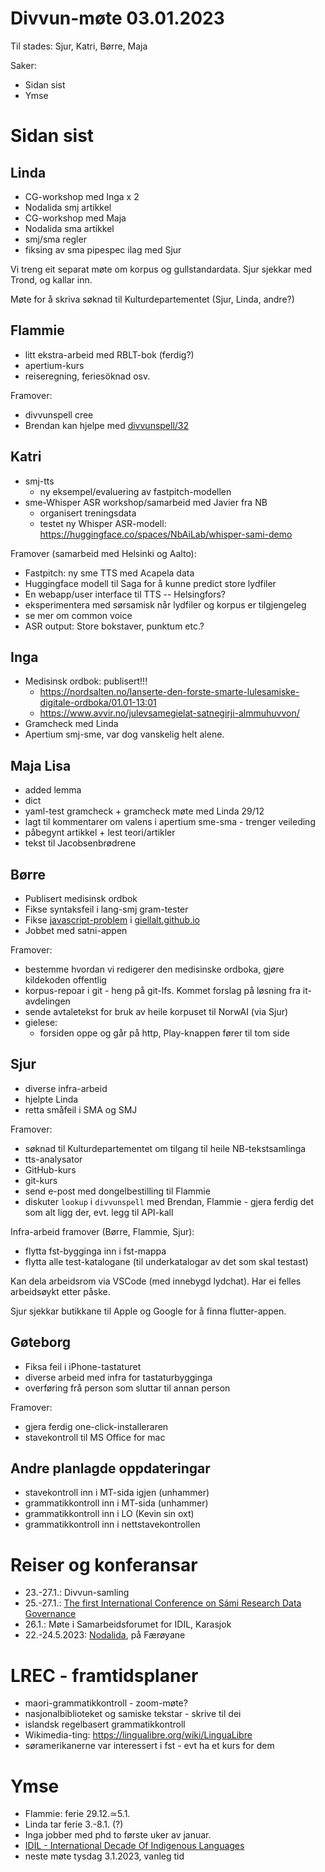 # Divvun-møte 03.01.2023

Til stades: Sjur, Katri, Børre, Maja

Saker:

* Sidan sist
* Ymse

# Sidan sist

## Linda

* CG-workshop med Inga x 2
* Nodalida smj artikkel
* CG-workshop med Maja
* Nodalida sma artikkel
* smj/sma regler
* fiksing av sma pipespec ilag med Sjur

Vi treng eit separat møte om korpus og gullstandardata. Sjur sjekkar med Trond, og kallar inn.

Møte for å skriva søknad til Kulturdepartementet (Sjur, Linda, andre?)

## Flammie

* litt ekstra-arbeid med RBLT-bok (ferdig?)
* apertium-kurs
* reiseregning, feriesöknad osv.

Framover:

* divvunspell cree
* Brendan kan hjelpe med [divvunspell/32](https://github.com/divvun/divvunspell/issues/32)


## Katri

* smj-tts
    * ny eksempel/evaluering av fastpitch-modellen
* sme-Whisper ASR workshop/samarbeid med Javier fra NB
    * organisert treningsdata
    * testet ny Whisper ASR-modell: \
      <https://huggingface.co/spaces/NbAiLab/whisper-sami-demo>

Framover (samarbeid med Helsinki og Aalto):
* Fastpitch: ny sme TTS med Acapela data
* Huggingface modell til Saga for å kunne predict store lydfiler
* En webapp/user interface til TTS -- Helsingfors?
* eksperimentera med sørsamisk når lydfiler og korpus er tilgjengeleg
* se mer om common voice
* ASR output: Store bokstaver, punktum etc.?

## Inga

* Medisinsk ordbok: publisert!!! 
    * <https://nordsalten.no/lanserte-den-forste-smarte-lulesamiske-digitale-ordboka/01.01-13:01>
    * <https://www.avvir.no/julevsamegielat-satnegirji-almmuhuvvon/>
* Gramcheck med Linda
* Apertium smj-sme, var dog vanskelig helt alene.

## Maja Lisa

* added lemma
* dict
* yaml-test gramcheck + gramcheck møte med Linda 29/12
* lagt til kommentarer om valens i apertium sme-sma - trenger veileding
* påbegynt artikkel + lest teori/artikler 
* tekst til Jacobsenbrødrene

## Børre

* Publisert medisinsk ordbok
* Fikse syntaksfeil i lang-smj gram-tester
* Fikse
  [javascript-problem](https://github.com/giellalt/giellalt.github.io/issues/10#issuecomment-1354775552)
  i [giellalt.github.io](https://giellalt.github.io)
* Jobbet med satni-appen

Framover:

* bestemme hvordan vi redigerer den medisinske ordboka, gjøre kildekoden offentlig
* korpus-repoar i git - heng på git-lfs. Kommet forslag på løsning fra it-avdelingen
* sende avtaletekst for bruk av heile korpuset til NorwAI (via Sjur)
* gielese:
  * forsiden oppe og går på http, Play-knappen fører til tom side

## Sjur

* diverse infra-arbeid
* hjelpte Linda
* retta småfeil i SMA og SMJ

Framover:

* søknad til Kulturdepartementet om tilgang til heile NB-tekstsamlinga
* tts-analysator
* GitHub-kurs
* git-kurs
* send e-post med dongelbestilling til Flammie
* diskuter `lookup` i `divvunspell` med Brendan, Flammie - gjera ferdig det
  som alt ligg der, evt. legg til API-kall

Infra-arbeid framover (Børre, Flammie, Sjur):

* flytta fst-bygginga inn i fst-mappa
* flytta alle test-katalogane (til underkatalogar av det som skal testast)

Kan dela arbeidsrom via VSCode (med innebygd lydchat). Har ei felles arbeidsøykt etter påske.

Sjur sjekkar butikkane til Apple og Google for å finna flutter-appen.

## Gøteborg

* Fiksa feil i iPhone-tastaturet
* diverse arbeid med infra for tastaturbygginga
* overføring frå person som sluttar til annan person

Framover:

* gjera ferdig one-click-installeraren
* stavekontroll til MS Office for mac

## Andre planlagde oppdateringar

* stavekontroll inn i MT-sida igjen (unhammer)
* grammatikkontroll inn i MT-sida (unhammer)
* grammatikkontroll inn i LO (Kevin sin oxt)
* grammatikkontroll inn i nettstavekontrollen

# Reiser og konferansar

* 23.-27.1.: Divvun-samling
* 25.-27.1.: [The first International Conference on Sámi Research Data Governance](https://uit.no/tavla/artikkel/794984/international_conference_on_s_mi_research_data_go)
* 26.1.: Møte i Samarbeidsforumet for IDIL, Karasjok
* 22.-24.5.2023: [Nodalida](https://www.nodalida2023.fo/call-for-papers), på Færøyane

# LREC - framtidsplaner

* maori-grammatikkontroll - zoom-møte?
* nasjonalbiblioteket og samiske tekstar - skrive til dei
* islandsk regelbasert grammatikkontroll
* Wikimedia-ting: <https://lingualibre.org/wiki/LinguaLibre>
* søramerikanerne var interessert i fst - evt ha et kurs for dem

# Ymse

* Flammie: ferie 29.12.≃5.1.
* Linda tar ferie 3.-8.1. (?)
* Inga jobber med phd to første uker av januar.
* [IDIL - International Decade Of Indigenous Languages](https://fpcc.ca/stories/the-decade-of-indigenous-languages/)
* neste møte tysdag 3.1.2023, vanleg tid
